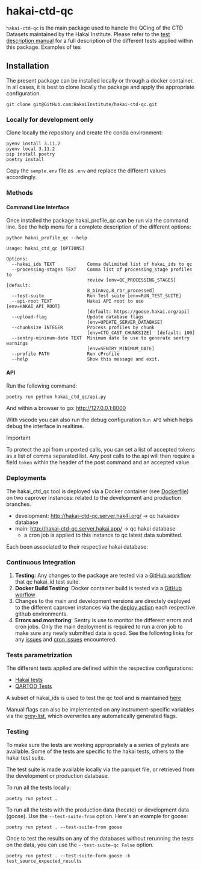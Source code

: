 # hakai-ctd-qc

`hakai-ctd-qc` is the main package used to handle the QCing of the CTD
Datasets maintained by the Hakai Institute. Please refer to the
[test description manual](tests_description.md) for a full description of the
different tests applied within this package. Examples of tes

## Installation

The present package can be installed locally or through a docker container.
In all cases, it is best to clone locally the package and apply the appropriate configuration.

```terminal
git clone git@GitHub.com:HakaiInstitute/hakai-ctd-qc.git
```

### Locally for development only

Clone locally the repository and create the conda environment:

```terminal
pyenv install 3.11.2
pyenv local 3.11.2
pip install poetry
poetry install
```

Copy the `sample.env` file as `.env` and replace the different values accordingly.

### Methods

#### Command Line Interface


Once installed the package hakai_profile_qc can be run via the command line.
See the help menu for a complete description of the different options:

```console
python hakai_profile_qc --help

Usage: hakai_ctd_qc [OPTIONS]

Options:
  --hakai_ids TEXT            Comma delimited list of hakai_ids to qc
  --processing-stages TEXT    Comma list of processing_stage profiles to
                              review [env=QC_PROCESSING_STAGES]  [default:
                              8_binAvg,8_rbr_processed]
  --test-suite                Run Test suite [env=RUN_TEST_SUITE]
  --api-root TEXT             Hakai API root to use [env=HAKAI_API_ROOT]
                              [default: https://goose.hakai.org/api]
  --upload-flag               Update database flags
                              [env=UPDATE_SERVER_DATABASE]
  --chunksize INTEGER         Process profiles by chunk
                              [env=CTD_CAST_CHUNKSIZE]  [default: 100]
  --sentry-minimum-date TEXT  Minimum date to use to generate sentry warnings
                              [env=SENTRY_MINIMUM_DATE]
  --profile PATH              Run cProfile
  --help                      Show this message and exit.
```

#### API 

Run the following command:

```
poetry run python hakai_ctd_qc/api.py
```

And within a browser to go: <http://127.0.0.1:8000>

With vscode you can also run the debug configuration `Run API` which helps debug the interface in realtime.

> [!IMPORTANT]
> To protect the api from unpexted calls, you can set a list of accepted tokens as a list of comma separated list.
> Any post calls to the api will then require a field `token` within the header of the post command and an accepted value.

### Deployments

The hakai_ctd_qc tool is deployed via a Docker container
(see [Dockerfile](Dockerfile)) on two caprover instances: related to the development and production branches.

- development: http://hakai-ctd-qc.server.hak4i.org/ -> qc hakaidev database
- main: http://hakai-ctd-qc.server.hakai.app/ -> qc hakai database
    - a cron job is applied to this instance to qc latest data submitted.

Each been associated to their respective hakai database:

### Continuous Integration

1. **Testing**: Any changes to the package are tested via a [GitHub workflow](.GitHub/workflows/test-package-install.yml) that qc hakai_id test suite.
2. **Docker Build Testing**: Docker container build is tested via a [GitHub worflow](.GitHub/workflows/test-docker-build.yml)
3. Changes to the main and development versions are directely deployed to the different caprover instances via the [deploy action](.github/workflows/deploy.yml) each respective github environments.
4. **Errors and monitoring**: Sentry is use to monitor the different errors and cron jobs. Only the main deployment is required to run a cron job to make sure any newly submitted data is qced. See the following links for any [issues](https://hakai-institute.sentry.io/projects/ctd-auto-qc/?project=6685251) and [cron issues](https://hakai-institute.sentry.io/crons/8ac7c3da-4e18-4c7b-9ce9-c0fa22956775/?project=6685251&statsPeriod=7d) encountered.

### Tests parametrization

The different tests applied are defined within the respective configurations:

- [Hakai tests](hakai_profile_qc/config/hakai_ctd_profile_tests_config.json)
- [QARTOD Tests](hakai_profile_qc/config/hakai_ctd_profile_qartod_test_config.json)

A subset of hakai_ids is used to test the qc tool and is maintained [here](hakai_profile_qc/config/HAKAI_ID_TEST_SUITE.txt)

Manual flags can also be implemented on any instrument-specific variables via the [grey-list](hakai_profile_qc/HakaiProfileDatasetGreyList.csv),
which overwrites any automatically generated flags.

### Testing

To make sure the tests are working appropriately a a series of pytests are available. Some of the tests are specific to the hakai tests, others to the hakai test suite. 

The test suite is made available locally via the parquet file, or retrieved from the development or production database.

To run all the tests locally:

```shell
poetry run pytest .
```

To run all the tests with the production data (hecate) or development data (goose). Use the `--test-suite-from` option. Here's an example for goose:

```shell
poetry run pytest . --test-suite-from goose
```

Once to test the results on any of the databases without rerunning the tests on the data, you can use the `--test-suite-qc False` option.

```shell
poetry run pytest . --test-suite-form goose -k test_source_expected_results
```
